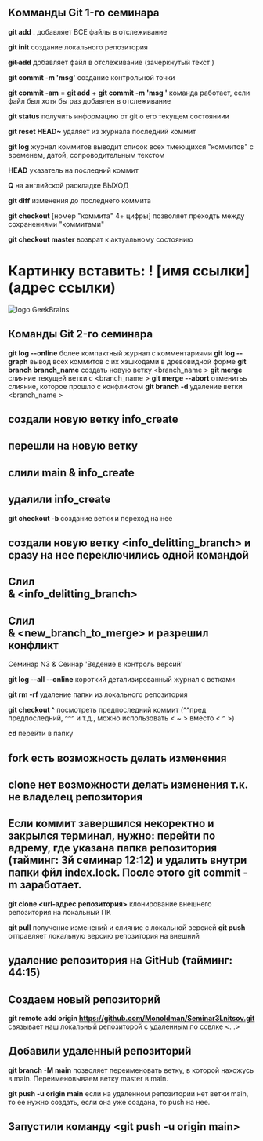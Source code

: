 ## Kомманды Git 1-го семинара  

**git add** .  добавляет ВСЕ файлы в отслеживание 

**git init**  создание локального репозитория 

~~**git add**~~ добавляет файл в отслеживание (зачеркнутый текст )

**git commit -m 'msg'** создание контрольной точки

**git commit -am**   =  **git add** + **git commit -m 'msg '**
команда работает, если файл был хотя бы раз добавлен в отслеживание 

**git status** получить информацию от git о его текущем состояниии

**git reset HEAD~** удаляет из журнала последний коммит 

**git log** журнал коммитов  выводит список всех тмеющихся "коммитов" c временем, датой, сопроводительным текстом
     
**HEAD** указатель на последний коммит 

**Q** на английской раскладке ВЫХОД

**git diff** изменения до последнего коммита

**git checkout** [номер "коммита" 4+ цифры] позволяет преходть между сохранениями "коммитами" 

**git checkout master** возврат к актуальному состоянию 

# Картинку вставить: ! [имя ссылки] (адрес ссылки)

![logo GeekBrains](https://epicris.ru/wp-content/uploads/2020/11/promokod-geekbrains.jpg)



## Команды Git 2-го семинара 

**git log --online**   более компактный журнал с комментариями 
**git log --graph** вывод всех коммитов с их  хэшкодами в древовидной форме 
**git branch branch_name** создать новую ветку <branch_name >
**git merge <branch name>** слияние текущей ветки с <branch_name >
**git merge --abort** отменитьь слияние, которое прошло с конфликтом
**git branch -d <branch name>** удаление ветки <branch_name >

## создали новую ветку info_create
## перешли на новую ветку 
## слили main & info_create
## удалили info_create

**git checkout -b <branch name>** создание ветки и переход на нее

##  создали новую ветку <info_delitting_branch> и сразу на нее переключились одной командой 

## Слил <main> & <info_delitting_branch>
## Слил <main> & <new_branch_to_merge> и разрешил конфликт 




Семинар N3 & Сеинар 'Ведение в контроль версий'

**git log --all --online** короткий детализированный журнал с ветками 

**git rm -rf <name>** удаление папки из локального репозитория 

**git checkout <name>^** посмотреть предпоследний коммит (^^пред предпоследний, ^^^ и т.д., можно использовать < ~ > вместо < ^ >)

**cd <name>** перейти в папку 

## fork есть возможность делать изменения 
## clone нет возможности делать изменения т.к. не владелец репозитория 


##  Если коммит завершился некоректно и закрылся терминал, нужно: перейти по адрему, где указана папка репозитория (тайминг: 3й семинар 12:12) и удалить внутри папки фйл index.lock. После этого git commit -m заработает.    

**git clone <url-адрес репозитория>** клонирование внешнего репозитория на локальный ПК

**git pull** получение изменений и слияние с локальной версией 
**git push** отправляет локальную версию репозитория на внешний 
 
## удаление репозитория на GitHub (тайминг: 44:15)

## Создаем новый репозиторий <Seminar3Lnitsov>

**git remote add origin <https://github.com/Monoldman/Seminar3Lnitsov.git>** связывает наш локальный репозиторой с удаленным по ссвлке <. .>

## Добавили удаленный репозиторий 

**git branch -M main** позволяет переименовать ветку, в которой нахожусь в main. Переименовываем ветку master в main.

**git push -u origin main** если на удаленном репозитории нет ветки main, то ее нужно создать, если она уже создана, то push на нее.

## Запустили команду <git push -u origin main>



 

 


 